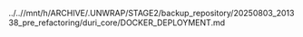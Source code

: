 ../..//mnt/h/ARCHIVE/.UNWRAP/STAGE2/backup_repository/20250803_201338_pre_refactoring/duri_core/DOCKER_DEPLOYMENT.md